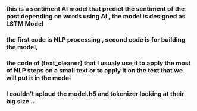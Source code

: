 ### this is a sentiment AI model that predict the sentiment of the post depending on words using AI , the model is designed as LSTM Model 

### the first code is NLP processing , second code is for building the model, 

### the code of (text_cleaner) that I usualy use it to apply the most of NLP steps on a small text or to apply it on the text that we will put it in the model 

### I couldn't aploud the model.h5 and tokenizer looking at their big size ..

